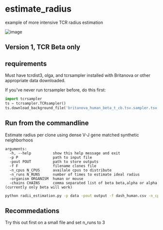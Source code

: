 # estimate_radius

example of more intensive TCR radius estimation 

![image](https://user-images.githubusercontent.com/46639063/160673001-debde1b6-8a68-4194-a143-609f38a1b583.png)


## Version 1, TCR Beta only

## requirements 

Must have tcrdist3, olga, and tcrsampler installed with Britanova or other appropriate data downloaded.

If you've never run tcrsampler before, do this first:

```python
import tcrsampler 
ts = tcrsampler.TCRsampler()
ts.download_background_file('britanova_human_beta_t_cb.tsv.sampler.tsv.zip')
```

## Run from the commandline

Estimate radius per clone using dense V-J gene matched synthetic neighborhoos

```
arguments:
  -h, --help          show this help message and exit
  -p P                path to input file
  -pout POUT          path to store outputs
  -f F                filename clones file
  -n_cpus N_CPUS      availale cpus to distribute
  -n_runs N_RUNS      number of times to estimate ideal radius
  -organism ORGANISM  human or mouse
  -chains CHAINS      comma separated list of beta beta,alpha or alpha (currently only beta will work)
```

```bash
python radii_estimation.py -p data -pout output -f dash_human.csv -n_cpus 2 -n_runs 10 -organism human -chains beta
```

## Recommedations 

Try this out first on a small file and set n_runs to 3

